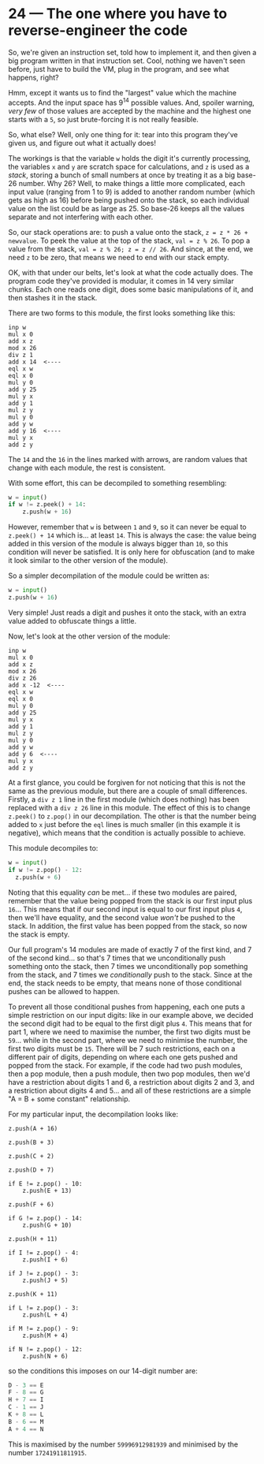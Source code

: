 # 24 &mdash; The one where you have to reverse-engineer the code
So, we're given an instruction set, told how to implement it, and then given a big program written in that instruction set. Cool, nothing we haven't seen before, just have to build the VM, plug in the program, and see what happens, right?

Hmm, except it wants us to find the "largest" value which the machine accepts. And the input space has 9<sup>14</sup> possible values. And, spoiler warning, _very few_ of those values are accepted by the machine and the highest one starts with a `5`, so just brute-forcing it is not really feasible.

So, what else? Well, only one thing for it: tear into this program they've given us, and figure out what it actually does!

The workings is that the variable `w` holds the digit it's currently processing, the variables `x` and `y` are scratch space for calculations, and `z` is used as a _stack_, storing a bunch of small numbers at once by treating it as a big base-26 number. Why 26? Well, to make things a little more complicated, each input value (ranging from 1 to 9) is added to another random number (which gets as high as 16) before being pushed onto the stack, so each individual value on the list could be as large as 25. So base-26 keeps all the values separate and not interfering with each other.

So, our stack operations are: to push a value onto the stack, `z = z * 26 + newvalue`. To peek the value at the top of the stack, `val = z % 26`. To pop a value from the stack, `val = z % 26; z = z // 26`. And since, at the end, we need `z` to be zero, that means we need to end with our stack empty.

OK, with that under our belts, let's look at what the code actually does. The program code they've provided is modular, it comes in 14 very similar chunks. Each one reads one digit, does some basic manipulations of it, and then stashes it in the stack.

There are two forms to this module, the first looks something like this:
```
inp w
mul x 0
add x z
mod x 26
div z 1
add x 14  <----
eql x w
eql x 0
mul y 0
add y 25
mul y x
add y 1
mul z y
mul y 0
add y w
add y 16  <----
mul y x
add z y
```
The `14` and the `16` in the lines marked with arrows, are random values that change with each module, the rest is consistent.

With some effort, this can be decompiled to something resembling:
```py
w = input()
if w != z.peek() + 14:
    z.push(w + 16)
```
However, remember that `w` is between `1` and `9`, so it can never be equal to `z.peek() + 14` which is... at least `14`. This is always the case: the value being added in this version of the module is always bigger than `10`, so this condition will never be satisfied. It is only here for obfuscation (and to make it look similar to the other version of the module).

So a simpler decompilation of the module could be written as:
```py
w = input()
z.push(w + 16)
```
Very simple! Just reads a digit and pushes it onto the stack, with an extra value added to obfuscate things a little.

Now, let's look at the other version of the module:
```
inp w
mul x 0
add x z
mod x 26
div z 26
add x -12  <----
eql x w
eql x 0
mul y 0
add y 25
mul y x
add y 1
mul z y
mul y 0
add y w
add y 6  <----
mul y x
add z y
```
At a first glance, you could be forgiven for not noticing that this is not the same as the previous module, but there are a couple of small differences. Firstly, a `div z 1` line in the first module (which does nothing) has been replaced with a `div z 26` line in this module. The effect of this is to change `z.peek()` to `z.pop()` in our decompilation. The other is that the number being added to `x` just before the `eql` lines is much smaller (in this example it is negative), which means that the condition is actually possible to achieve.

This module decompiles to:
```py
w = input()
if w != z.pop() - 12:
  z.push(w + 6)
```
Noting that this equality _can_ be met... if these two modules are paired, remember that the value being popped from the stack is our first input plus `16`... This means that if our second input is equal to our first input plus `4`, then we'll have equality, and the second value _won't_ be pushed to the stack. In addition, the first value has been popped from the stack, so now the stack is empty.

Our full program's 14 modules are made of exactly 7 of the first kind, and 7 of the second kind... so that's 7 times that we unconditionally push something onto the stack, then 7 times we unconditionally pop something from the stack, and 7 times we _conditionally_ push to the stack. Since at the end, the stack needs to be empty, that means none of those conditional pushes can be allowed to happen.

To prevent all those conditional pushes from happening, each one puts a simple restriction on our input digits: like in our example above, we decided the second digit had to be equal to the first digit plus `4`. This means that for part 1, where we need to maximise the number, the first two digits must be `59`... while in the second part, where we need to minimise the number, the first two digits must be `15`. There will be 7 such restrictions, each on a different pair of digits, depending on where each one gets pushed and popped from the stack. For example, if the code had two push modules, then a pop module, then a push module, then two pop modules, then we'd have a restriction about digits 1 and 6, a restriction about digits 2 and 3, and a restriction about digits 4 and 5... and all of these restrictions are a simple "A = B + some constant" relationship.

For my particular input, the decompilation looks like:
```
z.push(A + 16)

z.push(B + 3)

z.push(C + 2)

z.push(D + 7)

if E != z.pop() - 10:
    z.push(E + 13)

z.push(F + 6)

if G != z.pop() - 14:
    z.push(G + 10)

z.push(H + 11)

if I != z.pop() - 4:
    z.push(I + 6)

if J != z.pop() - 3:
    z.push(J + 5)

z.push(K + 11)

if L != z.pop() - 3:
    z.push(L + 4)

if M != z.pop() - 9:
    z.push(M + 4)

if N != z.pop() - 12:
    z.push(N + 6)
```
so the conditions this imposes on our 14-digit number are:
```py
D - 3 == E
F - 8 == G
H + 7 == I
C - 1 == J
K + 8 == L
B - 6 == M
A + 4 == N
```
This is maximised by the number `59996912981939` and minimised by the number `17241911811915`.
